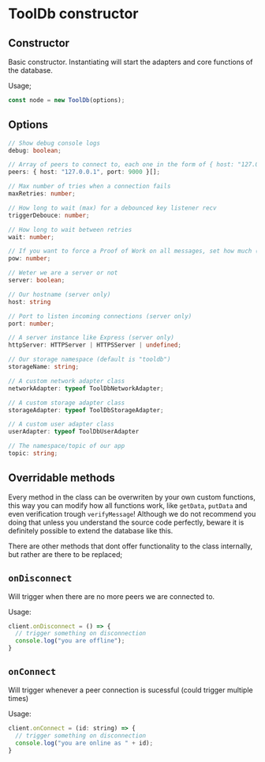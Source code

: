 # ToolDb constructor

## Constructor

Basic constructor. Instantiating will start the adapters and core functions of the database.

Usage;
```js
const node = new ToolDb(options);
```

## Options

```ts
// Show debug console logs
debug: boolean;

// Array of peers to connect to, each one in the form of { host: "127.0.0.1", port: 9000 }
peers: { host: "127.0.0.1", port: 9000 }[];

// Max number of tries when a connection fails
maxRetries: number;

// How long to wait (max) for a debounced key listener recv
triggerDebouce: number;

// How long to wait between retries
wait: number;

// If you want to force a Proof of Work on all messages, set how much (zero is no POW)
pow: number;

// Weter we are a server or not
server: boolean;

// Our hostname (server only)
host: string

// Port to listen incoming connections (server only)
port: number;

// A server instance like Express (server only)
httpServer: HTTPServer | HTTPSServer | undefined;

// Our storage namespace (default is "tooldb")
storageName: string;

// A custom network adapter class
networkAdapter: typeof ToolDbNetworkAdapter;

// A custom storage adapter class
storageAdapter: typeof ToolDbStorageAdapter;

// A custom user adapter class
userAdapter: typeof ToolDbUserAdapter

// The namespace/topic of our app
topic: string;
```

## Overridable methods

Every method in the class can be overwriten by your own custom functions, this way you can modify how all functions work, like `getData`, `putData` and even verification trough `verifyMessage`! Although we do not recommend you doing that unless you understand the source code perfectly, beware it is definitely possible to extend the database like this.

There are other methods that dont offer functionality to the class internally, but rather are there to be replaced;

## `onDisconnect`

Will trigger when there are no more peers we are connected to.

Usage:
```js
client.onDisconnect = () => {
  // trigger something on disconnection
  console.log("you are offline");
}
```

## `onConnect`

Will trigger whenever a peer connection is sucessful (could trigger multiple times)

Usage:
```js
client.onConnect = (id: string) => {
  // trigger something on disconnection
  console.log("you are online as " + id);
}
```


